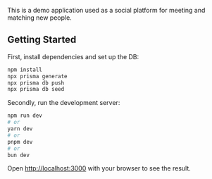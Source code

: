 This is a demo application used as a social platform for meeting and matching new people.

## Getting Started

First, install dependencies and set up the DB:

```bash
npm install
npx prisma generate
npx prisma db push
npx prisma db seed
```

Secondly, run the development server:

```bash
npm run dev
# or
yarn dev
# or
pnpm dev
# or
bun dev
```

Open [http://localhost:3000](http://localhost:3000) with your browser to see the result.
